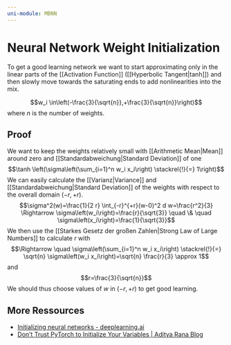 ```yaml
---
uni-module: MBNN
---
```

# Neural Network Weight Initialization


To get a good learning network we want to start approximating only in the linear parts of the [[Activation Function]] ([[Hyperbolic Tangent|tanh]]) and then slowly move towards the saturating ends to add nonlinearities into the mix. 

$$w_i \in\left(-\frac{3}{\sqrt{n}},+\frac{3}{\sqrt{n}}\right)$$
where $n$ is the number of weights.
## Proof 

We want to keep the weights relatively small with [[Arithmetic Mean|Mean]] around zero and [[Standardabweichung|Standard Deviation]] of one 
$$\tanh \left(\sigma\left(\sum_{i=1}^n w_i x_i\right) \stackrel{!}{=} 1\right)$$
We can easily calculate the [[Varianz|Variance]] and [[Standardabweichung|Standard Deviation]] of the weights with respect to the overall domain $(-r,+r)$.
$$\sigma^2(w)=\frac{1}{2 r} \int_{-r}^{+r}(w-0)^2 d w=\frac{r^2}{3} \Rightarrow \sigma\left(w_i\right)=\frac{r}{\sqrt{3}} \quad \& \quad \sigma\left(x_i\right)=\frac{1}{\sqrt{3}}$$
We then use the [[Starkes Gesetz der großen Zahlen|Strong Law of Large Numbers]] to calculate $r$ with 
$$\Rightarrow \quad \sigma\left(\sum_{i=1}^n w_i x_i\right) \stackrel{!}{=} \sqrt{n} \sigma\left(w_i x_i\right)=\sqrt{n} \frac{r}{3} \approx 1$$
and 
$$r=\frac{3}{\sqrt{n}}$$
We should thus choose values of $w$ in $(-r,+r)$ to get good learning.


## More Ressources

- [Initializing neural networks - deeplearning.ai](https://www.deeplearning.ai/ai-notes/initialization/index.html)
- [Don’t Trust PyTorch to Initialize Your Variables | Aditya Rana Blog](https://adityassrana.github.io/blog/theory/2020/08/26/Weight-Init.html)

